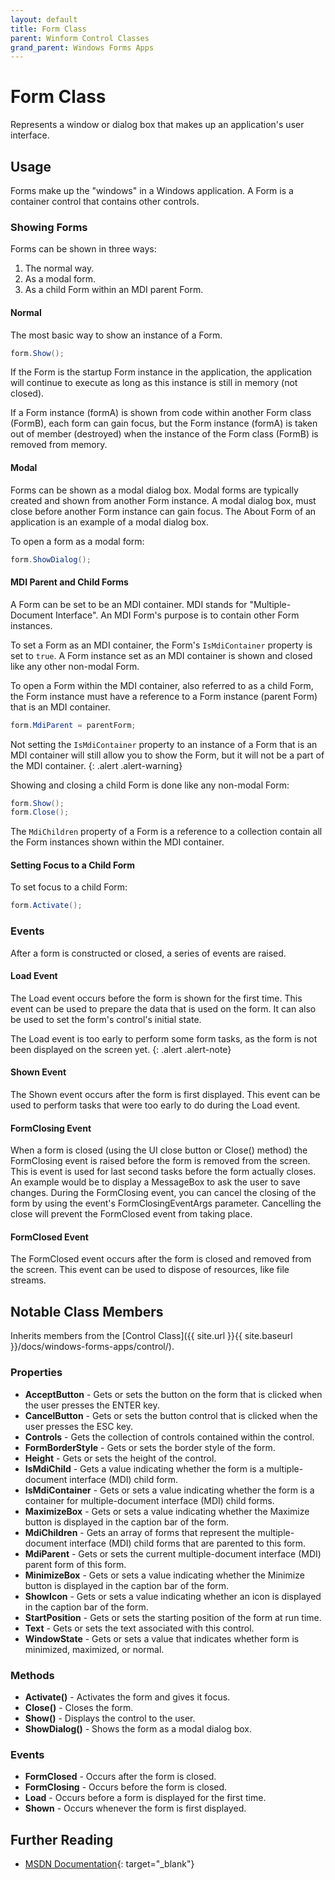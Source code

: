 ```yaml
---
layout: default
title: Form Class
parent: Winform Control Classes
grand_parent: Windows Forms Apps
---
```


# Form Class

Represents a window or dialog box that makes up an application's user interface.

## Usage

Forms make up the "windows" in a Windows application. A Form is a container control that contains other controls.

### Showing Forms

Forms can be shown in three ways:

1. The normal way.
2. As a modal form.
3. As a child Form within an MDI parent Form.

#### Normal

The most basic way to show an instance of a Form.

```csharp
form.Show();
```

If the Form is the startup Form instance in the application, the application will continue to execute as long as this instance is still in memory (not closed).

If a Form instance (formA) is shown from code within another Form class (FormB), each form can gain focus, but the Form instance (formA) is taken out of member (destroyed) when the instance of the Form class (FormB) is removed from memory.

#### Modal

Forms can be shown as a modal dialog box.  Modal forms are typically created and shown from another Form instance. A modal dialog box, must close before another Form instance can gain focus. The About Form of an application is an example of a modal dialog box.

To open a form as a modal form:

```csharp
form.ShowDialog();
```

#### MDI Parent and Child Forms

A Form can be set to be an MDI container.  MDI stands for "Multiple-Document Interface".  An MDI Form's purpose is to contain other Form instances.

To set a Form as an MDI container, the Form's `IsMdiContainer` property is set to `true`. A Form instance set as an MDI container is shown and closed like any other non-modal Form.

To open a Form within the MDI container, also referred to as a child Form, the Form instance must have a reference to a Form instance (parent Form) that is an MDI container.

```csharp
form.MdiParent = parentForm;
```

Not setting the `IsMdiContainer` property to an instance of a Form that is an MDI container will still allow you to show the Form, but it will not be a part of the MDI container.
{: .alert .alert-warning}

Showing and closing a child Form is done like any non-modal Form:

```csharp
form.Show();
form.Close();
```

The `MdiChildren` property of a Form is a reference to a collection contain all the Form instances shown within the MDI container.

#### Setting Focus to a Child Form

To set focus to a child Form:

```csharp
form.Activate();
```

### Events

After a form is constructed or closed, a series of events are raised.

#### Load Event

The Load event occurs before the form is shown for the first time. This event can be used to prepare the data that is used on the form. It can also be used to set the form's control's initial state.

The Load event is too early to perform some form tasks, as the form is not been displayed on the screen yet.
{: .alert .alert-note}

#### Shown Event

The Shown event occurs after the form is first displayed. This event can be used to perform tasks that were too early to do during the Load event.

#### FormClosing Event

When a form is closed (using the UI close button or Close() method) the FormClosing event is raised before the form is removed from the screen. This is event is used for last second tasks before the form actually closes. An example would be to display a MessageBox to ask the user to save changes. During the FormClosing event, you can cancel the closing of the form by using the event's FormClosingEventArgs parameter. Cancelling the close will prevent the FormClosed event from taking place.

#### FormClosed Event

The FormClosed event occurs after the form is closed and removed from the screen. This event can be used to dispose of resources, like file streams.

## Notable Class Members

Inherits members from the [Control Class]({{ site.url }}{{ site.baseurl }}/docs/windows-forms-apps/control/).

### Properties

* **AcceptButton** - Gets or sets the button on the form that is clicked when the user presses the ENTER key.
* **CancelButton** - Gets or sets the button control that is clicked when the user presses the ESC key.
* **Controls** - Gets the collection of controls contained within the control.
* **FormBorderStyle** - Gets or sets the border style of the form.
* **Height** - Gets or sets the height of the control.
* **IsMdiChild** - Gets a value indicating whether the form is a multiple-document interface (MDI) child form.
* **IsMdiContainer** - Gets or sets a value indicating whether the form is a container for multiple-document interface (MDI) child forms.
* **MaximizeBox** - Gets or sets a value indicating whether the Maximize button is displayed in the caption bar of the form.
* **MdiChildren** - Gets an array of forms that represent the multiple-document interface (MDI) child forms that are parented to this form.
* **MdiParent** - Gets or sets the current multiple-document interface (MDI) parent form of this form.
* **MinimizeBox** - Gets or sets a value indicating whether the Minimize button is displayed in the caption bar of the form.
* **ShowIcon** - Gets or sets a value indicating whether an icon is displayed in the caption bar of the form.
* **StartPosition** - Gets or sets the starting position of the form at run time.
* **Text** - Gets or sets the text associated with this control.
* **WindowState** - Gets or sets a value that indicates whether form is minimized, maximized, or normal.

### Methods

* **Activate()** - Activates the form and gives it focus.
* **Close()** - Closes the form.
* **Show()** - Displays the control to the user.
* **ShowDialog()** - Shows the form as a modal dialog box.

### Events

* **FormClosed** - Occurs after the form is closed.
* **FormClosing** - Occurs before the form is closed.
* **Load** - Occurs before a form is displayed for the first time.
* **Shown** - Occurs whenever the form is first displayed.

## Further Reading

* [MSDN Documentation](https://docs.microsoft.com/en-us/dotnet/api/system.windows.forms.form){: target="_blank"}

